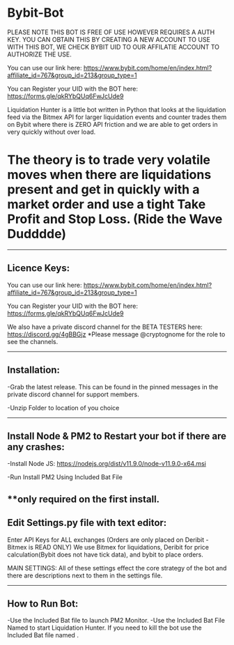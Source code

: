 # Bybit-Bot
PLEASE NOTE THIS BOT IS FREE OF USE HOWEVER REQUIRES A AUTH KEY.
YOU CAN OBTAIN THIS BY CREATING A NEW ACCOUNT TO USE WITH THIS BOT,
WE CHECK BYBIT UID TO OUR AFFILATIE ACCOUNT TO AUTHORIZE THE USE.

You can use our link here:
https://www.bybit.com/home/en/index.html?affiliate_id=767&group_id=213&group_type=1

You can Register your UID with the BOT here:
https://forms.gle/qkRYbQUq6FwJcUde9

Liquidation Hunter is a little bot written in Python that looks at
the liquidation feed via the Bitmex API for larger liquidation events
and counter trades them on Bybit where there is ZERO API friction and
we are able to get orders in very quickly without over load.

The theory is to trade very volatile moves when there are liquidations
present and get in quickly with a market order and use a tight
Take Profit and Stop Loss. (Ride the Wave Dudddde)
===================================================================
---------------------------------------------------------------
Licence Keys:
---------------------------------------------------------------
You can use our link here:
https://www.bybit.com/home/en/index.html?affiliate_id=767&group_id=213&group_type=1

You can Register your UID with the BOT here:
https://forms.gle/qkRYbQUq6FwJcUde9

We also have a private discord channel for the BETA TESTERS here:
https://discord.gg/4gBBGjz
*Please message @cryptognome for the role to see the channels.

---------------------------------------------------------------
Installation:
---------------------------------------------------------------
-Grab the latest release. This can be found in the pinned messages in the
 private discord channel for support members.

-Unzip Folder to location of you choice

----------------------------------------------------------------
Install Node & PM2 to Restart your bot if there are any crashes:
----------------------------------------------------------------
-Install Node JS:
 https://nodejs.org/dist/v11.9.0/node-v11.9.0-x64.msi

-Run Install PM2 Using Included Bat File

**only required on the first install.
---------------------------------------------------------------
Edit Settings.py file with text editor:
---------------------------------------------------------------
Enter API Keys for ALL exchanges (Orders are only placed on Deribit - Bitmex is READ ONLY)
We use Bitmex for liquidations, Deribit for price calculation(Bybit does not have tick data), and bybit to place orders.



MAIN SETTINGS:
All of these settings effect the core strategy of the bot and there are descriptions next to them in the settings file.





---------------------------------------------------------------
How to Run Bot:
---------------------------------------------------------------
-Use the Included Bat file <Bot Monitor> to launch PM2 Monitor.
-Use the Included Bat File Named <Run Bot> to start Liquidation Hunter.
If you need to kill the bot use the Included Bat file named <Stop Bot>.
